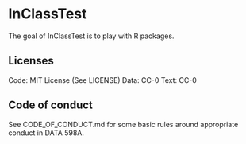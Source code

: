 
# InClassTest

<!-- badges: start -->
<!-- badges: end -->

The goal of InClassTest is to play with R packages. 

## Licenses
Code: MIT License (See LICENSE)
Data: CC-0
Text: CC-0

## Code of conduct
See CODE_OF_CONDUCT.md for some basic rules around appropriate conduct in DATA 598A. 

